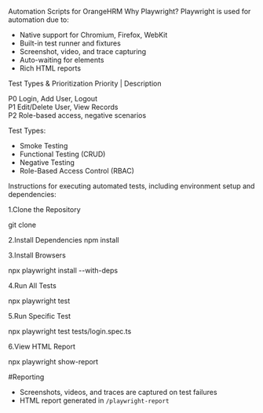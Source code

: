 
Automation Scripts for OrangeHRM
Why Playwright?
  Playwright is used for automation due to:
- Native support for Chromium, Firefox, WebKit
- Built-in test runner and fixtures
- Screenshot, video, and trace capturing
- Auto-waiting for elements
- Rich HTML reports


 Test Types & Prioritization
  Priority | Description                          

 P0         Login, Add User, Logout          
 P1         Edit/Delete User, View Records   
 P2         Role-based access, negative scenarios

  Test Types:
- Smoke Testing
- Functional Testing (CRUD)
- Negative Testing
- Role-Based Access Control (RBAC)

Instructions for executing automated tests, including environment setup and
dependencies:

 1.Clone the Repository

git clone <repo-url>

2.Install Dependencies
npm install


3.Install Browsers

npx playwright install --with-deps

4.Run All Tests

npx playwright test


5.Run Specific Test

npx playwright test tests/login.spec.ts


6.View HTML Report

npx playwright show-report


#Reporting
- Screenshots, videos, and traces are captured on test failures
- HTML report generated in `/playwright-report`

